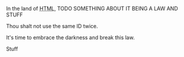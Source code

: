 In the land of <abbr title="Hypertext Markup Language">HTML</abbr>, TODO SOMETHING ABOUT IT BEING A LAW AND STUFF

Thou shalt not use the same ID twice.



It's time to embrace the darkness and break this law.


<span aria-label="whatever">Stuff</span>
